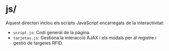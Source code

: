 # js/

Aquest directori inclou els scripts JavaScript encarregats de la interactivitat:

- `script.js`: Codi general de la pàgina.
- `tarjetas.js`: Gestiona la interacció AJAX i els modals per al registre i gestió de targetes RFID.